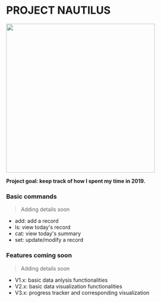 # PROJECT NAUTILUS

<img src="https://vignette.wikia.nocookie.net/pediaofinterest/images/4/43/POI_0402_Nautilus_message.png/revision/latest?cb=20141002183525" width=400>

**Project goal: keep track of how I spent my time in 2019.**

### Basic commands

> Adding details soon

- add: add a record
- ls: view today's record
- cat: view today's summary
- set: update/modify a record
 
### Features coming soon

> Adding details soon

- V1.x: basic data anlysis functionalities
- V2.x: basic data visualization functionalities
- V3.x: progress tracker and corresponding visualization


